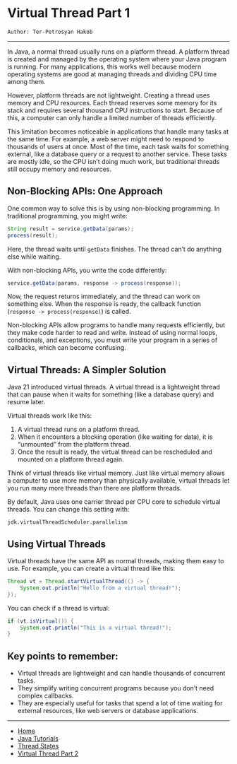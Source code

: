 # Virtual Thread Part 1

```
Author: Ter-Petrosyan Hakob
```

---

In Java, a normal thread usually runs on a platform thread. A platform thread is created and managed by the operating system where your Java program is running. For many applications, this works well because modern operating systems are good at managing threads and dividing CPU time among them.

However, platform threads are not lightweight. Creating a thread uses memory and CPU resources. Each thread reserves some memory for its stack and requires several thousand CPU instructions to start. Because of this, a computer can only handle a limited number of threads efficiently.

This limitation becomes noticeable in applications that handle many tasks at the same time. For example, a web server might need to respond to thousands of users at once. Most of the time, each task waits for something external, like a database query or a request to another service. These tasks are mostly idle, so the CPU isn’t doing much work, but traditional threads still occupy memory and resources.

## Non-Blocking APIs: One Approach

One common way to solve this is by using non-blocking programming. In traditional programming, you might write:

```java
String result = service.getData(params);
process(result);
```

Here, the thread waits until `getData` finishes. The thread can’t do anything else while waiting.

With non-blocking APIs, you write the code differently:

```java
service.getData(params, response -> process(response));
```

Now, the request returns immediately, and the thread can work on something else. When the response is ready, the callback function (`response -> process(response)`) is called.

Non-blocking APIs allow programs to handle many requests efficiently, but they make code harder to read and write. Instead of using normal loops, conditionals, and exceptions, you must write your program in a series of callbacks, which can become confusing.

## Virtual Threads: A Simpler Solution

Java 21 introduced virtual threads. A virtual thread is a lightweight thread that can pause when it waits for something (like a database query) and resume later.

Virtual threads work like this:

1. A virtual thread runs on a platform thread.
2. When it encounters a blocking operation (like waiting for data), it is “unmounted” from the platform thread.
3. Once the result is ready, the virtual thread can be rescheduled and mounted on a platform thread again.

Think of virtual threads like virtual memory. Just like virtual memory allows a computer to use more memory than physically available, virtual threads let you run many more threads than there are platform threads.

By default, Java uses one carrier thread per CPU core to schedule virtual threads. You can change this setting with:

```
jdk.virtualThreadScheduler.parallelism
```

## Using Virtual Threads

Virtual threads have the same API as normal threads, making them easy to use. For example, you can create a virtual thread like this:

```java
Thread vt = Thread.startVirtualThread(() -> {
    System.out.println("Hello from a virtual thread!");
});
```

You can check if a thread is virtual:

```java
if (vt.isVirtual()) {
    System.out.println("This is a virtual thread!");
}
```

## Key points to remember:

- Virtual threads are lightweight and can handle thousands of concurrent tasks.
- They simplify writing concurrent programs because you don’t need complex callbacks.
- They are especially useful for tasks that spend a lot of time waiting for external resources, like web servers or database applications.

---

- [Home](./../../README.md)
- [Java Tutorials](./../tutorials.md)
- [Thread States](./2_Thread_States.md)
- [Virtual Thread Part 2](./4_Virtual_Thread_Part2.md)